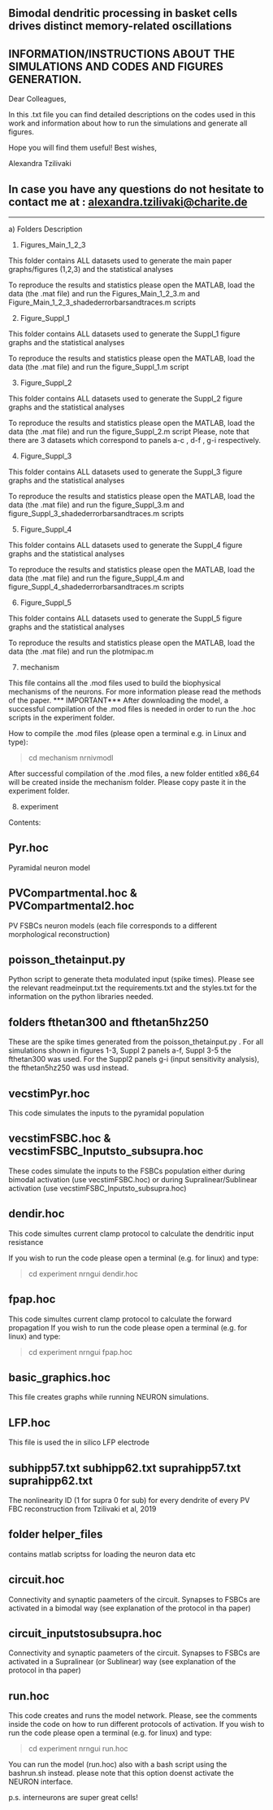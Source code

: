 
Bimodal dendritic processing in basket cells drives distinct memory-related oscillations
--------------------------------------------------
INFORMATION/INSTRUCTIONS ABOUT THE SIMULATIONS AND CODES AND FIGURES GENERATION. 
--------------------------------------------------------------------------------

Dear Colleagues,

In this .txt file you can find detailed descriptions on the codes used in this work and information about how to run the simulations and generate all figures. 

Hope you will find them useful! 
Best wishes,

Alexandra Tzilivaki

In case you have any questions do not hesitate to contact me at : alexandra.tzilivaki@charite.de
--------------------------------------------------------------------------------------------------------------------------
--------------------------------------------------------------------------------------------------------------------------

a)	Folders Description

1. Figures_Main_1_2_3

This folder contains ALL datasets used to generate the main paper graphs/figures (1,2,3) and the statistical analyses

To reproduce the results and statistics please open the MATLAB, load the data (the .mat file) and run the Figures_Main_1_2_3.m and Figure_Main_1_2_3_shadederrorbarsandtraces.m scripts


2. Figure_Suppl_1

This folder contains ALL datasets used to generate the Suppl_1 figure graphs and the statistical analyses

To reproduce the results and statistics please open the MATLAB, load the data (the .mat file) and run the figure_Suppl_1.m script

3. Figure_Suppl_2

This folder contains ALL datasets used to generate the Suppl_2 figure graphs and the statistical analyses

To reproduce the results and statistics please open the MATLAB, load the data (the .mat file) and run the figure_Suppl_2.m script
Please, note that there are 3 datasets which correspond to panels a-c , d-f , g-i respectively.


4. Figure_Suppl_3

This folder contains ALL datasets used to generate the Suppl_3 figure graphs and the statistical analyses

To reproduce the results and statistics please open the MATLAB, load the data (the .mat file) and run the figure_Suppl_3.m and figure_Suppl_3_shadederrorbarsandtraces.m scripts


5. Figure_Suppl_4

This folder contains ALL datasets used to generate the Suppl_4 figure graphs and the statistical analyses

To reproduce the results and statistics please open the MATLAB, load the data (the .mat file) and run the figure_Suppl_4.m and figure_Suppl_4_shadederrorbarsandtraces.m scripts


6. Figure_Suppl_5

This folder contains ALL datasets used to generate the Suppl_5 figure graphs and the statistical analyses

To reproduce the results and statistics please open the MATLAB, load the data (the .mat file) and run the plotmipac.m 


7.  mechanism

This file contains all the .mod files used to build the biophysical mechanisms of the neurons. For more information please read the methods of the paper. 
*** IMPORTANT*** 
After downloading the model, a successful compilation of the .mod files is needed in order to run the .hoc scripts in the experiment folder. 

How to compile the .mod files (please open a terminal e.g. in Linux and type):
>cd mechanism
>nrnivmodl

After successful compilation of the .mod files, a new folder entitled x86_64 will be created inside the mechanism folder. Please copy paste it in the experiment folder.

8. experiment

Contents:

Pyr.hoc 
---------      
Pyramidal neuron model



PVCompartmental.hoc & PVCompartmental2.hoc
------------------------------------------------   
PV FSBCs neuron models (each file corresponds to a different morphological reconstruction)



poisson_thetainput.py   
------------------------- 
Python script to generate theta modulated input (spike times). Please see the relevant readmeinput.txt the requirements.txt and the styles.txt for the information on the python libraries needed.


folders  fthetan300 and fthetan5hz250
---------------------------------------
These are the spike times generated from the poisson_thetainput.py . For all simulations shown in figures 1-3, Suppl 2 panels a-f, Suppl 3-5 the fthetan300 was used. For the Suppl2 panels g-i (input sensitivity analysis), the fthetan5hz250 was usd instead.




vecstimPyr.hoc
--------------
This code simulates the inputs to the pyramidal population



vecstimFSBC.hoc & vecstimFSBC_Inputsto_subsupra.hoc
--------------------
These codes simulate the inputs to the FSBCs population either during bimodal activation (use vecstimFSBC.hoc) or during Supralinear/Sublinear activation (use vecstimFSBC_Inputsto_subsupra.hoc)




dendir.hoc
----------
This code simultes current clamp protocol to calculate the dendritic input resistance

If you wish to run the code please open a terminal (e.g. for linux) and type:
>cd experiment
>nrngui dendir.hoc



fpap.hoc
----------
This code simultes current clamp protocol to calculate the forward propagation
If you wish to run the code please open a terminal (e.g. for linux) and type:
>cd experiment
>nrngui fpap.hoc



basic_graphics.hoc
-------------------
This file creates graphs while running NEURON simulations.



LFP.hoc
-------
This file is used the in silico LFP electrode



subhipp57.txt subhipp62.txt suprahipp57.txt suprahipp62.txt
--------
The nonlinearity ID (1 for supra 0 for sub) for every dendrite of every PV FBC reconstruction from Tzilivaki et al, 2019


folder helper_files
--------------
contains matlab scriptss for loading the neuron data etc



circuit.hoc
------------
Connectivity and synaptic paameters of the circuit. Synapses to FSBCs are activated in a bimodal way (see explanation of the protocol in tha paper)




circuit_inputstosubsupra.hoc
---------------------------
Connectivity and synaptic paameters of the circuit. Synapses to FSBCs are activated in a Supralinear (or Sublinear) way (see explanation of the protocol in tha paper)




run.hoc
-------
This code creates and runs the model network. Please, see the comments inside the code on how to run different protocols of activation.
If you wish to run the code please open a terminal (e.g. for linux) and type:
>cd experiment
>nrngui run.hoc

You can run the model (run.hoc) also with a bash script using the bashrun.sh instead. please note that this option doenst activate the NEURON interface.






p.s. interneurons are super great cells!


























